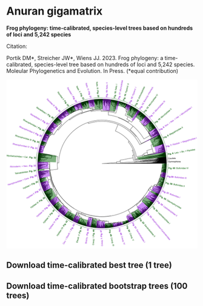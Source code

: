 # Anuran gigamatrix
**Frog phylogeny: time-calibrated, species-level trees based on hundreds of loci and 5,242 species**

Citation:

Portik DM*, Streicher JW*, Wiens JJ. 2023. Frog phylogeny: a time-calibrated, species-level tree based on hundreds of loci and 5,242 species. Moleular Phylogenetics and Evolution. In Press. (*equal contribution)

![Phylogeny Overview](https://github.com/nhm-herpetology/frog-gigamatrix/blob/main/phylogeny_overview.jpg)

## Download time-calibrated best tree (1 tree)

## Download time-calibrated bootstrap trees (100 trees)
